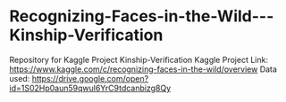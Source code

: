 # Recognizing-Faces-in-the-Wild---Kinship-Verification
Repository for Kaggle Project Kinship-Verification
Kaggle Project Link: https://www.kaggle.com/c/recognizing-faces-in-the-wild/overview
Data used: https://drive.google.com/open?id=1S02Hp0aun59qwul6YrC9tdcanbizg8Qy
